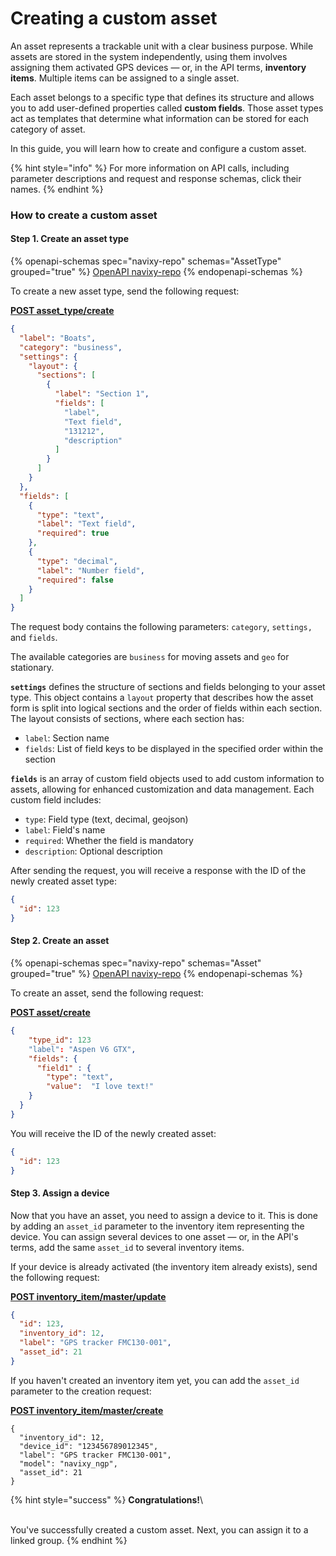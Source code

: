 # Creating a custom asset

An asset represents a trackable unit with a clear business purpose. While assets are stored in the system independently, using them involves assigning them activated GPS devices — or, in the API terms, **inventory items**. Multiple items can be assigned to a single asset.

Each asset belongs to a specific type that defines its structure and allows you to add user-defined properties called **custom fields**. Those asset types act as templates that determine what information can be stored for each category of asset.

In this guide, you will learn how to create and configure a custom asset.

{% hint style="info" %}
For more information on API calls, including parameter descriptions and request and response schemas, click their names.
{% endhint %}



### How to create a custom asset

#### Step 1. Create an asset type

{% openapi-schemas spec="navixy-repo" schemas="AssetType" grouped="true" %}
[OpenAPI navixy-repo](https://raw.githubusercontent.com/SquareGPS/navixy-api/refs/heads/navixy-repo/navixy-repository-api/navixy-repo-api-specification.yaml)
{% endopenapi-schemas %}

To create a new asset type, send the following request:

[**POST asset\_type/create**](broken-reference)

```json
{
  "label": "Boats",
  "category": "business",
  "settings": {
    "layout": {
      "sections": [
        {
          "label": "Section 1",
          "fields": [
            "label",
            "Text field",
            "131212",
            "description"
          ]
        }
      ]
    }
  },
  "fields": [
    {
      "type": "text",
      "label": "Text field",
      "required": true
    },
    {
      "type": "decimal",
      "label": "Number field",
      "required": false
    }
  ]
}
```

The request body contains the following parameters: `category`, `settings,` and `fields`.

The available categories are `business` for moving assets and `geo` for stationary.

**`settings`** defines the structure of sections and fields belonging to your asset type. This object contains a `layout` property that describes how the asset form is split into logical sections and the order of fields within each section. The layout consists of sections, where each section has:

* `label`: Section name
* `fields`: List of field keys to be displayed in the specified order within the section

**`fields`** is an array of custom field objects used to add custom information to assets, allowing for enhanced customization and data management. Each custom field includes:

* `type`: Field type (text, decimal, geojson)
* `label`: Field's name
* `required`: Whether the field is mandatory
* `description`: Optional description

After sending the request, you will receive a response with the ID of the newly created asset type:

```json
{
  "id": 123
}
```

#### Step 2. Create an asset

{% openapi-schemas spec="navixy-repo" schemas="Asset" grouped="true" %}
[OpenAPI navixy-repo](https://raw.githubusercontent.com/SquareGPS/navixy-api/refs/heads/navixy-repo/navixy-repository-api/navixy-repo-api-specification.yaml)
{% endopenapi-schemas %}

To create an asset, send the following request:

[**POST asset/create**](broken-reference)

```json
{
    "type_id": 123
    "label": "Aspen V6 GTX",
    "fields": {
      "field1" : {
        "type": "text",
        "value":  "I love text!"
    }
  }
}
```

You will receive the ID of the newly created asset:

```json
{
  "id": 123
}
```

#### Step 3. Assign a device

Now that you have an asset, you need to assign a device to it. This is done by adding an `asset_id` parameter to the inventory item representing the device. You can assign several devices to one asset — or, in the API's terms, add the same `asset_id` to several inventory items.

If your device is already activated (the inventory item already exists), send the following request:

[**POST inventory\_item/master/update**](broken-reference)

```json
{
  "id": 123,
  "inventory_id": 12,
  "label": "GPS tracker FMC130-001",
  "asset_id": 21
}
```

If you haven't created an inventory item yet, you can add the `asset_id` parameter to the creation request:

[**POST inventory\_item/master/create**](broken-reference)

```
​{​
  "inventory_id": 12,
  "device_id": "123456789012345",
  "label": "GPS tracker FMC130-001",
  "model": "navixy_ngp",
  "asset_id": 21​
​}
```

{% hint style="success" %}
**Congratulations!**\
\
You've successfully created a custom asset. Next, you can assign it to a linked group.
{% endhint %}
